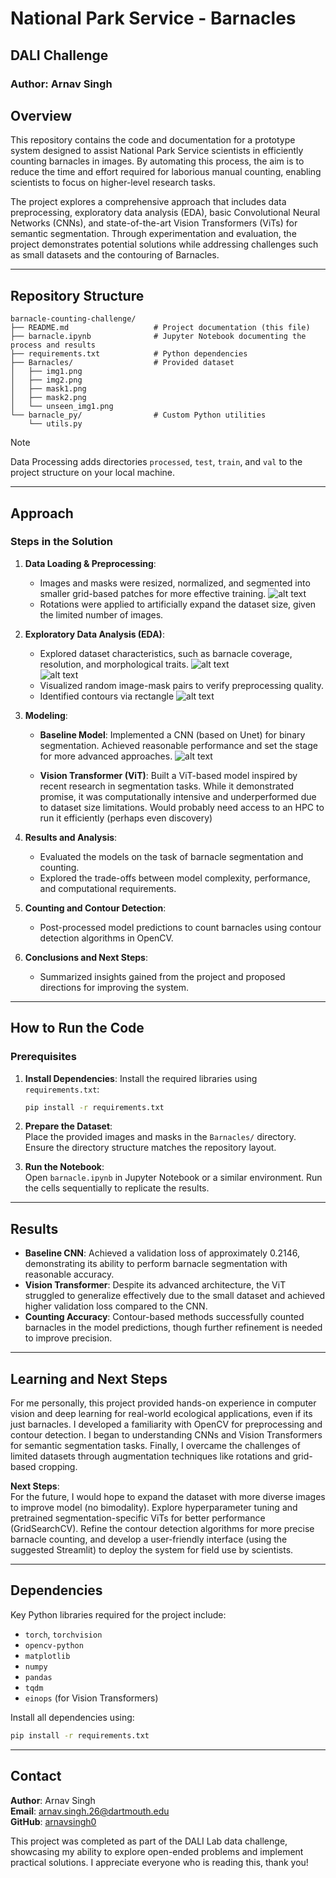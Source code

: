 # National Park Service - Barnacles  
## DALI Challenge  
### Author: Arnav Singh  

## Overview  

This repository contains the code and documentation for a prototype system designed to assist National Park Service scientists in efficiently counting barnacles in images. By automating this process, the aim is to reduce the time and effort required for laborious manual counting, enabling scientists to focus on higher-level research tasks.  

The project explores a comprehensive approach that includes data preprocessing, exploratory data analysis (EDA), basic Convolutional Neural Networks (CNNs), and state-of-the-art Vision Transformers (ViTs) for semantic segmentation. Through experimentation and evaluation, the project demonstrates potential solutions while addressing challenges such as small datasets and the contouring of Barnacles.  

---

## Repository Structure  

```plaintext
barnacle-counting-challenge/
├── README.md                   # Project documentation (this file)
├── barnacle.ipynb              # Jupyter Notebook documenting the process and results
├── requirements.txt            # Python dependencies
├── Barnacles/                  # Provided dataset
│   ├── img1.png
│   ├── img2.png
│   ├── mask1.png
│   ├── mask2.png
│   └── unseen_img1.png
└── barnacle_py/                # Custom Python utilities
    └── utils.py
```  
> [!NOTE]
> Data Processing adds directories `processed`, `test`, `train`, and `val` to the project structure on your local machine.

---

## Approach  

### Steps in the Solution  

1. **Data Loading & Preprocessing**:  
   - Images and masks were resized, normalized, and segmented into smaller grid-based patches for more effective training. 
   ![alt text](pictures/cropped.png) 
   - Rotations were applied to artificially expand the dataset size, given the limited number of images.  

2. **Exploratory Data Analysis (EDA)**:  
   - Explored dataset characteristics, such as barnacle coverage, resolution, and morphological traits.
   ![alt text](pictures/eda.png)  
   ![alt text](pictures/histogram.png)
   - Visualized random image-mask pairs to verify preprocessing quality.  
   - Identified contours via rectangle
   ![alt text](pictures/rect.png)

3. **Modeling**:  
   - **Baseline Model**: Implemented a CNN (based on Unet) for binary segmentation. Achieved reasonable performance and set the stage for more advanced approaches.
  ![alt text](pictures/unetmodel.png)

   - **Vision Transformer (ViT)**: Built a ViT-based model inspired by recent research in segmentation tasks. While it demonstrated promise, it was computationally intensive and underperformed due to dataset size limitations. Would probably need access to an HPC to run it efficiently (perhaps even discovery) 

4. **Results and Analysis**:  
   - Evaluated the models on the task of barnacle segmentation and counting.  
   - Explored the trade-offs between model complexity, performance, and computational requirements.  

5. **Counting and Contour Detection**:  
   - Post-processed model predictions to count barnacles using contour detection algorithms in OpenCV.  

6. **Conclusions and Next Steps**:  
   - Summarized insights gained from the project and proposed directions for improving the system.  

---

## How to Run the Code  

### Prerequisites  

1. **Install Dependencies**: Install the required libraries using `requirements.txt`:
   ```bash
   pip install -r requirements.txt
   ```  

2. **Prepare the Dataset**:  
   Place the provided images and masks in the `Barnacles/` directory. Ensure the directory structure matches the repository layout.  

3. **Run the Notebook**:  
   Open `barnacle.ipynb` in Jupyter Notebook or a similar environment. Run the cells sequentially to replicate the results.  

---

## Results  

- **Baseline CNN**: Achieved a validation loss of approximately 0.2146, demonstrating its ability to perform barnacle segmentation with reasonable accuracy.  
- **Vision Transformer**: Despite its advanced architecture, the ViT struggled to generalize effectively due to the small dataset and achieved higher validation loss compared to the CNN.  
- **Counting Accuracy**: Contour-based methods successfully counted barnacles in the model predictions, though further refinement is needed to improve precision.  

---

## Learning and Next Steps  

For me personally, this project provided hands-on experience in computer vision and deep learning for real-world ecological applications, even if its just barnacles. I developed a familiarity with OpenCV for preprocessing and contour detection. I began to understanding CNNs and Vision Transformers for semantic segmentation tasks. Finally, I overcame the challenges of limited datasets through augmentation techniques like rotations and grid-based cropping.  

**Next Steps**:  
For the future, I would hope to expand the dataset with more diverse images to improve model (no bimodality). Explore hyperparameter tuning and pretrained segmentation-specific ViTs for better performance (GridSearchCV). Refine the contour detection algorithms for more precise barnacle counting, and develop a user-friendly interface (using the suggested Streamlit) to deploy the system for field use by scientists.  

---

## Dependencies  

Key Python libraries required for the project include:  
- `torch`, `torchvision`  
- `opencv-python`  
- `matplotlib`  
- `numpy`  
- `pandas`  
- `tqdm`  
- `einops` (for Vision Transformers)  

Install all dependencies using:  
```bash
pip install -r requirements.txt
```  

---

## Contact  

**Author**: Arnav Singh  
**Email**: arnav.singh.26@dartmouth.edu  
**GitHub**: [arnavsingh0](https://github.com/arnavsingh0)  

This project was completed as part of the DALI Lab data challenge, showcasing my ability to explore open-ended problems and implement practical solutions. I appreciate everyone who is reading this, thank you!